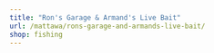 ```yaml
---
title: "Ron's Garage & Armand's Live Bait"
url: /mattawa/rons-garage-and-armands-live-bait/
shop: fishing
---
```

